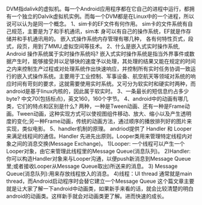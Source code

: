 DVM指dalivk的虚拟机。每一个Android应用程序都在它自己的进程中运行，都拥有一个独立的Dalvik虚拟机实例。而每一个DVM都是在Linux中的一个进程，所以说可以认为是同一个概念。 
1、sim卡的EF文件有何作用。
sim卡的文件系统有自己规范，主要是为了和手机通讯，sim本 身可以有自己的操作系统，EF就是作存储并和手机通讯用的。
嵌入式操作系统内存管理有哪几种， 各有何特性页式，段式，段页，用到了MMU,虚拟空间等技术。
2、什么是嵌入式实时操作系统, Android 操作系统属于实时操作系统吗? 
嵌入式实时操作系统是指当外界事件或数据产生时，能够接受并以足够快的速度予以处理，其处理的结果又能在规定的时间之内来控制生产过程或对处理系统作出快速响应，并控制所有实时任务协调一致运行的嵌入式操作系统。主要用于工业控制、军事设备、航空航天等领域对系统的响应时间有苛刻的要求，这就需要使用实时系统。又可分为软实时和硬实时两种，而android是基于linux内核的，因此属于软实时。
3、一条最长的短信息约占多少byte? 
中文70(包括标点)，英文160，160个字节。 
4、android中的动画有哪几类，它们的特点和区别是什么? 
两种，一种是Tween动画、还有一种是Frame动画。Tween动画，这种实现方式可以使视图组件移动、放大、缩小以及产生透明度的变化;另一种Frame动画，传统的动画方法，通过顺序的播放排列好的图片来实现，类似电影。 
5、handler机制的原理。
andriod提供了 Handler 和 Looper 来满足线程间的通信。Handler 先进先出原则。Looper类用来管理特定线程内对象之间的消息交换(Message Exchange)。 
1)Looper: 一个线程可以产生一个Looper对象，由它来管理此线程里的Message Queue(消息队列)。 
2)Handler: 你可以构造Handler对象来与Looper沟通，以便push新消息到Message Queue里;或者接收Looper从Message Queue取出)所送来的消息。 
3) Message Queue(消息队列):用来存放线程放入的消息。 
4)线程：UI thread 通常就是main thread，而Android启动程序时会替它建立一个Message Queue
这个篇文章主要就是让大家了解一下android中动画类，如果新手来看的话，就会比较清楚的明白android的动画类。这样新手就会对动画类更了解。进而快速的成长。